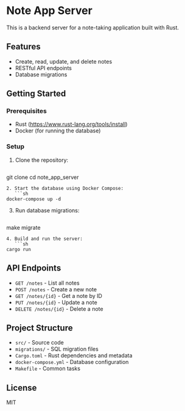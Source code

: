 # Note App Server

This is a backend server for a note-taking application built with Rust.

## Features
- Create, read, update, and delete notes
- RESTful API endpoints
- Database migrations

## Getting Started

### Prerequisites
- Rust (https://www.rust-lang.org/tools/install)
- Docker (for running the database)

### Setup
1. Clone the repository:
   ```sh
git clone <repo-url>
cd note_app_server
```
2. Start the database using Docker Compose:
   ```sh
docker-compose up -d
```
3. Run database migrations:
   ```sh
make migrate
```
4. Build and run the server:
   ```sh
cargo run
```

## API Endpoints
- `GET /notes` - List all notes
- `POST /notes` - Create a new note
- `GET /notes/{id}` - Get a note by ID
- `PUT /notes/{id}` - Update a note
- `DELETE /notes/{id}` - Delete a note

## Project Structure
- `src/` - Source code
- `migrations/` - SQL migration files
- `Cargo.toml` - Rust dependencies and metadata
- `docker-compose.yml` - Database configuration
- `Makefile` - Common tasks

## License
MIT
